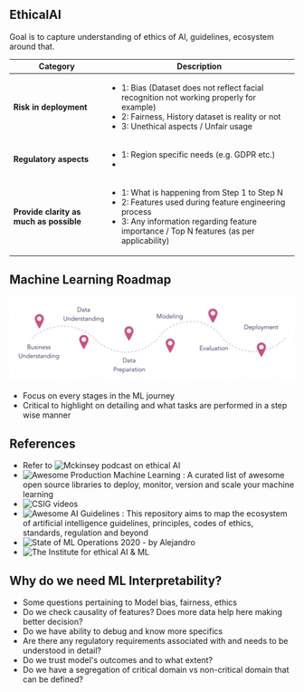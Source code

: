## EthicalAI
Goal is to capture understanding of ethics of AI, guidelines, ecosystem around that.

Category|Description
--------|-----------
**Risk in deployment** | <ul><li> 1: Bias (Dataset does not reflect facial recognition not working properly for example)<li> 2: Fairness, History dataset is reality or not<li> 3: Unethical aspects / Unfair usage</ul>
**Regulatory aspects** | <ul><li> 1: Region specific needs (e.g. GDPR etc.)<li></ul>
**Provide clarity as much as possible** | <ul><li> 1: What is happening from Step 1 to Step N<li> 2: Features used during feature engineering process<li> 3: Any information regarding feature importance / Top N features (as per applicability)</ul>
  

## Machine Learning Roadmap

![ML Roadmap](/figure/CRISP_DM.png)

- Focus on every stages in the ML journey
- Critical to highlight on detailing and what tasks are performed in a step wise manner 

## References

- Refer to ![Mckinsey podcast on ethical AI](https://www.mckinsey.com/featured-insights/artificial-intelligence/the-ethics-of-artificial-intelligence#)
- ![Awesome Production Machine Learning](https://github.com/EthicalML/awesome-production-machine-learning) : A curated list of awesome open source libraries to deploy, monitor, version and scale your machine learning
- ![CSIG videos](https://www.youtube.com/channel/UChVIj5DCe7Vg1Iu9ZO4bsXA)
- ![Awesome AI Guidelines](https://github.com/EthicalML/awesome-artificial-intelligence-guidelines) : This repository aims to map the ecosystem of artificial intelligence guidelines, principles, codes of ethics, standards, regulation and beyond
- ![State of ML Operations 2020](https://github.com/EthicalML/state-of-mlops-2020) - by Alejandro
- ![The Institute for ethical AI & ML](https://github.com/EthicalML/ethical)

## Why do we need ML Interpretability?

- Some questions pertaining to Model bias, fairness, ethics
- Do we check causality of features? Does more data help here making better decision?
- Do we have ability to debug and know more specifics
- Are there any regulatory requirements associated with and needs to be understood in detail?
- Do we trust model's outcomes and to what extent?
- Do we have a segregation of critical domain vs non-critical domain that can be defined?

